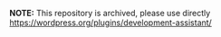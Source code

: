 **NOTE:** This repository is archived, please use directly https://wordpress.org/plugins/development-assistant/
